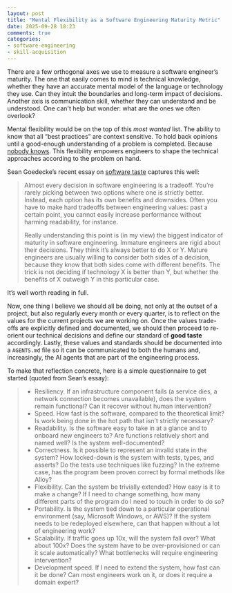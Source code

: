 ```yaml
---
layout: post
title: "Mental Flexibility as a Software Engineering Maturity Metric" 
date: 2025-09-28 18:23
comments: true
categories: 
- software-engineering
- skill-acquisition
---
```


There are a few orthogonal axes we use to measure a software engineer’s maturity. The one that easily comes to mind is technical knowledge, whether they have an accurate mental model of the language or technology they use. Can they intuit the boundaries and long-term impact of decisions. Another axis is communication skill, whether they can understand and be understood. One can't help but wonder: what are the ones we often overlook?

Mental flexibility would be on the top of this _most wanted_ list. The ability to know that all “best practices” are context sensitive. To hold back opinions until a good-enough understanding of a problem is completed. Because [nobody knows](https://www.seangoedecke.com/confidence/). This flexibility empowers engineers to shape the technical approaches according to the problem on hand.

Sean Goedecke’s recent essay on [software taste](https://seangoedecke.com/taste/) captures this well:

> Almost every decision in software engineering is a tradeoff. You’re rarely picking between two options where one is strictly better. Instead, each option has its own benefits and downsides. Often you have to make hard tradeoffs between engineering values: past a certain point, you cannot easily increase performance without harming readability, for instance.
>
> Really understanding this point is (in my view) the biggest indicator of maturity in software engineering. Immature engineers are rigid about their decisions. They think it’s always better to do X or Y. Mature engineers are usually willing to consider both sides of a decision, because they know that both sides come with different benefits. The trick is not deciding if technology X is better than Y, but whether the benefits of X outweigh Y in this particular case.

It’s well worth reading in full.

Now, one thing I believe we should all be doing, not only at the outset of a project, but also regularly every month or every quarter, is to reflect on the values for the current projects we are working on. Once the values trade-offs are explicitly defined and documented, we should then proceed to re-orient our technical decisions and define our standard of **good taste** accordingly. Lastly, these values and standards should be documented into a `AGENTS.md` file so it can be communicated to both the humans and, increasingly, the AI agents that are part of the engineering process.

To make that reflection concrete, here is a simple questionnaire to get started (quoted from Sean’s essay):

> * Resiliency. If an infrastructure component fails (a service dies, a network connection becomes unavailable), does the system remain functional? Can it recover without human intervention?
> * Speed. How fast is the software, compared to the theoretical limit? Is work being done in the hot path that isn’t strictly necessary?
> * Readability. Is the software easy to take in at a glance and to onboard new engineers to? Are functions relatively short and named well? Is the system well-documented?
> * Correctness. Is it possible to represent an invalid state in the system? How locked-down is the system with tests, types, and asserts? Do the tests use techniques like fuzzing? In the extreme case, has the program been proven correct by formal methods like Alloy?
> * Flexibility. Can the system be trivially extended? How easy is it to make a change? If I need to change something, how many different parts of the program do I need to touch in order to do so?
> * Portability. Is the system tied down to a particular operational environment (say, Microsoft Windows, or AWS)? If the system needs to be redeployed elsewhere, can that happen without a lot of engineering work?
> * Scalability. If traffic goes up 10x, will the system fall over? What about 100x? Does the system have to be over-provisioned or can it scale automatically? What bottlenecks will require engineering intervention?
> * Development speed. If I need to extend the system, how fast can it be done? Can most engineers work on it, or does it require a domain expert?